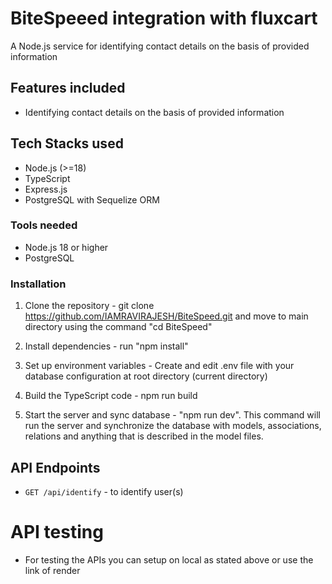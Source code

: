 # BiteSpeeed integration with fluxcart

A Node.js service for identifying contact details on the basis of provided information

## Features included

- Identifying contact details on the basis of provided information

## Tech Stacks used

- Node.js (>=18)
- TypeScript
- Express.js
- PostgreSQL with Sequelize ORM

### Tools needed

- Node.js 18 or higher
- PostgreSQL

### Installation

1. Clone the repository - git clone https://github.com/IAMRAVIRAJESH/BiteSpeed.git and move to main directory using the command "cd BiteSpeed"

2. Install dependencies - run "npm install"

3. Set up environment variables - Create and edit .env file with your database configuration at root directory (current directory)

4. Build the TypeScript code - npm run build

5. Start the server and sync database - "npm run dev". This command will run the server and synchronize the database with models, associations, relations and anything that is described in the model files.

## API Endpoints

- `GET /api/identify` - to identify user(s)

# API testing

- For testing the APIs you can setup on local as stated above or use the link of render
